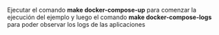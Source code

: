 Ejecutar el comando **make docker-compose-up** para comenzar la ejecución del ejemplo y luego
el comando **make docker-compose-logs** para poder observar los logs de las aplicaciones
